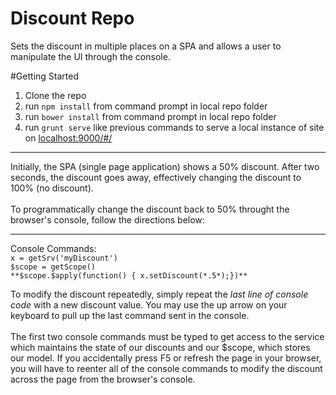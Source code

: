 # Discount Repo
Sets the discount in multiple places on a SPA and allows a user to manipulate the UI through the console.

#Getting Started
1) Clone the repo<br>
2) run <code>npm install</code> from command prompt in local repo folder<br>
3) run <code>bower install</code> from command prompt in local repo folder<br>
4) run <code>grunt serve</code> like previous commands to serve a local instance of site on [localhost:9000/#/](http://localhost:9000/#/)<br>
<hr>
Initially, the SPA (single page application) shows a 50% discount.  After two seconds, the discount goes away, effectively changing the discount to 100% (no discount).  <br><br>
To programmatically change the discount back to 50% throught the browser's console, follow the directions below:<br>
<hr>
Console Commands:<br>
<code>x = getSrv('myDiscount')</code><br>
<code>$scope = getScope()</code><br>
<code>**$scope.$apply(function() { x.setDiscount(*.5*);})**</code>

To modify the discount repeatedly, simply repeat the *last line of console code* with a new discount value.  You may use the up arrow on your keyboard to pull up the last command sent in the console.  
<br>
The first two console commands must be typed to get access to the service which maintains the state of our discounts and our $scope, which stores our model.  If you accidentally press F5 or refresh the page in your browser, you will have to reenter all of the console commands to modify the discount across the page from the browser's console.
